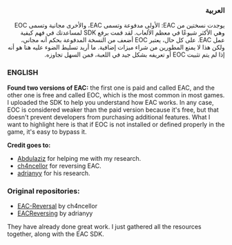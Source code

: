  ### <div dir="rtl">العربية</div>
<div dir="rtl">
يوجدت نسختين من EAC: الأولى مدفوعة وتسمى EAC، والأخرى مجانية وتسمى EOC وهي الأكثر شيوعًا في معظم الألعاب. لقد قمت برفع SDK لمساعدتك في فهم كيفية عمل EAC. على كل حال، يعتبر EOC أضعف من النسخة المدفوعة بحكم أنه مجاني، ولكن هذا لا يمنع المطورين من شراء ميزات إضافية. ما أريد تسليط الضوء عليه هنا هو أنه إذا لم يتم تثبيت EOC أو تعريفه بشكل جيد في اللعبة، فمن السهل تجاوزه.
</div>



### ENGLISH
**Found two versions of EAC:** the first one is paid and called EAC, and the other one is free and called EOC, which is the most common in most games. I uploaded the SDK to help you understand how EAC works. In any case, EOC is considered weaker than the paid version because it's free, but that doesn't prevent developers from purchasing additional features. What I want to highlight here is that if EOC is not installed or defined properly in the game, it's easy to bypass it.





**Credit goes to:**
* [Abdulaziz](https://github.com/Abdulaziz7597) for helping me with my research.
* [ch4ncellor](https://github.com/ch4ncellor) for reversing EAC.
* [adrianyy](https://github.com/adrianyy) for his research.



### Original repositories:
* [EAC-Reversal](https://github.com/ch4ncellor/EAC-Reversal) by ch4ncellor
* [EACReversing](https://github.com/adrianyy/EACReversing) by adrianyy


They have already done great work. I just gathered all the resources together, along with the EAC SDK.


